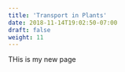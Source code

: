 ```yaml
---
title: 'Transport in Plants'
date: 2018-11-14T19:02:50-07:00
draft: false
weight: 11
---
```


THis is my new page